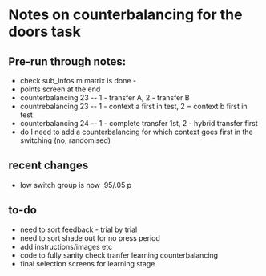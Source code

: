 # Notes on counterbalancing for the doors task

## Pre-run through notes:
- check sub_infos.m matrix is done - 
- points screen at the end
- counterbalancing 23 -- 1 - transfer A, 2 - transfer B
- countrebalancing 23 -- 1 - context a first in test, 2 = context b first in test
- counterbalancing 24 -- 1 - complete transfer 1st, 2 - hybrid transfer first
- do I need to add a counterbalancing for which context goes first in the switching (no, randomised)


## recent changes
- low switch group is now .95/.05 p

## to-do
- need to sort feedback - trial by trial
- need to sort shade out for no press period
- add instructions/images etc
- code to fully sanity check tranfer learning counterbalancing
- final selection screens for learning stage


